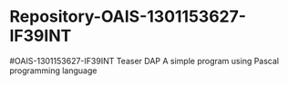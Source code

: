# Repository-OAIS-1301153627-IF39INT
#OAIS-1301153627-IF39INT
Teaser DAP
A simple program using Pascal programming language
